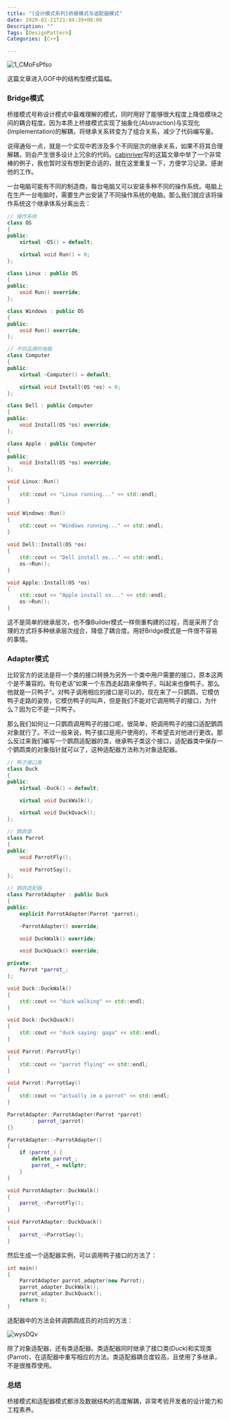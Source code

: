 ```yaml
---
title: "[设计模式系列]桥接模式与适配器模式"
date: 2020-02-21T21:04:39+08:00
Description: ""
Tags: [DesignPattern]
Categories: [C++]

---
```


![1_CMoFsPfso](https://cdn.jsdelivr.net/gh/chongg039/blog-pic-repo@master/uPic/1_CMoFsPfso.jpg#center)

这篇文章进入GOF中的结构型模式篇幅。

### Bridge模式

桥接模式号称设计模式中最难理解的模式，同时用好了能够很大程度上降低模块之间的耦合程度。因为本质上桥接模式实现了抽象化(Abstraction)与实现化(Implementation)的解耦，将继承关系转变为了组合关系，减少了代码编写量。

说得通俗一点，就是一个实现中若涉及多个不同层次的继承关系，如果不将其合理解耦，则会产生很多设计上冗余的代码。[cabinriver](https://blog.csdn.net/cabinriver/article/details/8924789)写的这篇文章中举了一个非常棒的例子，我也暂时没有想到更合适的，就在这里重复一下，方便学习记录。感谢他的工作。

一台电脑可能有不同的制造商，每台电脑又可以安装多种不同的操作系统。电脑上在生产一台电脑时，需要生产出安装了不同操作系统的电脑。那么我们就应该将操作系统这个继承体系分离出去：

```c++
// 操作系统
class OS
{
public:
    virtual ~OS() = default;

    virtual void Run() = 0;
};

class Linux : public OS
{
public:
    void Run() override;
};

class Windows : public OS
{
public:
    void Run() override;
};

// 不同品牌的电脑
class Computer
{
public:
    virtual ~Computer() = default;

    virtual void Install(OS *os) = 0;
};

class Dell : public Computer
{
public:
    void Install(OS *os) override;
};

class Apple : public Computer
{
public:
    void Install(OS *os) override;
};

void Linux::Run()
{
    std::cout << "Linux running..." << std::endl;
}

void Windows::Run()
{
    std::cout << "Windows running..." << std::endl;
}

void Dell::Install(OS *os)
{
    std::cout << "Dell install os..." << std::endl;
    os->Run();
}

void Apple::Install(OS *os)
{
    std::cout << "Apple install os..." << std::endl;
    os->Run();
}
```

这不是简单的继承层次，也不像Builder模式一样侧重构建的过程，而是采用了合理的方式将多种继承层次组合，降低了耦合度。用好Bridge模式是一件很不容易的事情。

### Adapter模式

比较官方的说法是将一个类的接口转换为另外一个类中用户需要的接口，原本这两个是不兼容的。有句老话”如果一个东西走起路来像鸭子，叫起来也像鸭子，那么他就是一只鸭子“。对鸭子调用相应的接口是可以的，现在来了一只鹦鹉，它模仿鸭子走路的姿势，它模仿鸭子的叫声，但是我们不能对它调用鸭子的接口，为什么？因为它不是一只鸭子。

那么我们如何让一只鹦鹉调用鸭子的接口呢，很简单，把调用鸭子的接口适配鹦鹉对象就行了。不过一般来说，鸭子接口是用户使用的，不希望去对他进行更改。那么反过来我们编写一个鹦鹉适配器的类，继承鸭子类这个接口，适配器类中保存一个鹦鹉类的对象指针就可以了，这种适配器方法称为对象适配器。

```c++
// 鸭子接口类
class Duck
{
public:
    virtual ~Duck() = default;

    virtual void DuckWalk();

    virtual void DuckQuack();
};

// 鹦鹉类
class Parrot
{
public:
    void ParrotFly();

    void ParrotSay();
};

// 鹦鹉适配器
class ParrotAdapter : public Duck
{
public:
    explicit ParrotAdapter(Parrot *parrot);

    ~ParrotAdapter() override;

    void DuckWalk() override;

    void DuckQuack() override;

private:
    Parrot *parrot_;
};

void Duck::DuckWalk()
{
    std::cout << "duck walking" << std::endl;
}

void Duck::DuckQuack()
{
    std::cout << "duck saying: gaga" << std::endl;
}

void Parrot::ParrotFly()
{
    std::cout << "parrot flying" << std::endl;
}

void Parrot::ParrotSay()
{
    std::cout << "actually im a parrot" << std::endl;
}

ParrotAdapter::ParrotAdapter(Parrot *parrot)
        : parrot_(parrot)
{}

ParrotAdapter::~ParrotAdapter()
{
    if (parrot_) {
        delete parrot_;
        parrot_ = nullptr;
    }
}

void ParrotAdapter::DuckWalk()
{
    parrot_->ParrotFly();
}

void ParrotAdapter::DuckQuack()
{
    parrot_->ParrotSay();
}
```

然后生成一个适配器实例，可以调用鸭子接口的方法了：

```c++
int main()
{
    ParrotAdapter parrot_adapter(new Parrot);
    parrot_adapter.DuckWalk();
    parrot_adapter.DuckQuack();
    return 0;
}
```

适配器中的方法会转调鹦鹉成员的对应的方法：

![wysDQv](https://cdn.jsdelivr.net/gh/chongg039/blog-pic-repo@master/uPic/wysDQv.png#center)

除了对象适配器，还有类适配器。类适配器同时继承了接口类(Duck)和实现类(Parrot)，在适配器中重写相应的方法。类适配器耦合度较高，且使用了多继承，不是很推荐使用。

### 总结

桥接模式和适配器模式都涉及数据结构的高度解耦，非常考验开发者的设计能力和工程素养。